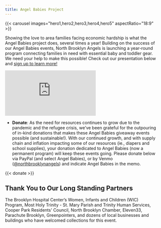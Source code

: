 ```yaml
---
title: Angel Babies Project
---
```


{{< carousel images="hero1,hero2,hero3,hero4,hero5" aspectRatio="18:9" >}}

Showing the love to area families facing economic hardship is what the Angel Babies project does, several times a year! Building on the success of our Angel Babies events, North Brooklyn Angels is launching a year-round program connecting families in need with essential baby and toddler gear. We need your help to make this possible! Check out our presentation below and [sign up to learn more!](https://bit.ly/nba2024ab)

<iframe class="w-full h-svh" src="https://www.canva.com/design/DAGNflVRJW4/FxYxuJRy4jQv_lOYqN2hiQ/view?embed" allowfullscreen allow="fullscreen" loading="lazy" frameborder="0"></iframe>

* **Donate**: As the need for resources continues to grow due to the pandemic and the refugee crisis, we’ve been grateful for the outpouring of in-kind donations that makes these Angel Babies giveaway events possible (and sustainable!). With our continued growth, and with supply chain and inflation impacting some of our resources (ie., diapers and school supplies), your donation dedicated to Angel Babies (now a permanent program) will keep these events going. Please donate below via PayPal (and select Angel Babies), or by Venmo ([@northbrooklynangels](https://venmo.com/northbrooklynangels)) and indicate Angel Babies in the memo.

{{< donate >}}

## Thank You to Our Long Standing Partners

The Brooklyn Hospital Center’s Women, Infants and Children (WIC) Program, Most Holy Trinity - St. Mary Parish and Trinity Human Services, Cooper Park Residents' Council, North Brooklyn Chamber, Eleven33, Parachute Brooklyn, Greenpointers, and dozens of local businesses and buildings who have welcomed collections for this event.
